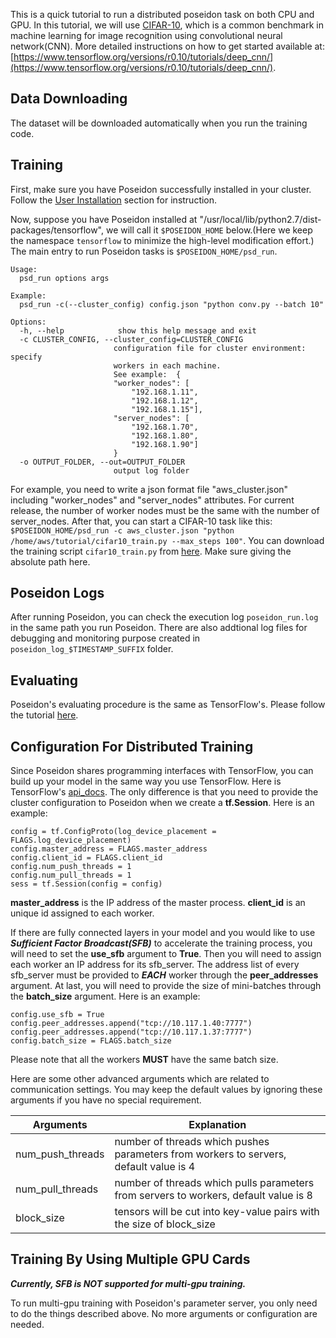 This is a quick tutorial to run a distributed poseidon task on both CPU and GPU. In this tutorial, we will use [CIFAR-10](http://www.cs.toronto.edu/~kriz/cifar.html), which is a common benchmark in machine learning for image recognition using convolutional neural network(CNN). More detailed instructions on how to get started available at: [https://www.tensorflow.org/versions/r0.10/tutorials/deep_cnn/](https://www.tensorflow.org/versions/r0.10/tutorials/deep_cnn/).

## Data Downloading
The dataset will be downloaded automatically when you run the training code.

## Training

First, make sure you have Poseidon successfully installed in your cluster. Follow the [User Installation](http://poseidon-release.readthedocs.io/en/latest/User_Installation/#cluster-installation) section for instruction.

Now, suppose you have Poseidon installed at "/usr/local/lib/python2.7/dist-packages/tensorflow", we will call it `$POSEIDON_HOME` below.(Here we keep the namespace `tensorflow` to minimize the high-level modification effort.) The main entry to run Poseidon tasks is `$POSEIDON_HOME/psd_run`.
```
Usage: 
  psd_run options args

Example:
  psd_run -c(--cluster_config) config.json "python conv.py --batch 10"

Options:
  -h, --help            show this help message and exit
  -c CLUSTER_CONFIG, --cluster_config=CLUSTER_CONFIG
                       configuration file for cluster environment: specify
                       workers in each machine.
                       See example:  {
                       "worker_nodes": [
                           "192.168.1.11",
                           "192.168.1.12",
                           "192.168.1.15"],
                       "server_nodes": [
                           "192.168.1.70",
                           "192.168.1.80",
                           "192.168.1.90"]
                       }
  -o OUTPUT_FOLDER, --out=OUTPUT_FOLDER
                       output log folder
```
For example, you need to write a json format file "aws_cluster.json" including "worker_nodes" and "server_nodes" attributes. For current release, the number of worker nodes must be the same with the number of server_nodes. After that, you can start a CIFAR-10 task like this: `$POSEIDON_HOME/psd_run -c aws_cluster.json "python /home/aws/tutorial/cifar10_train.py --max_steps 100"`. You can download the training script `cifar10_train.py` from [here](https://raw.githubusercontent.com/petuum-inc/poseidon-release/master/models/cifar10/cifar10_train.py). Make sure giving the absolute path here.

## Poseidon Logs
After running Poseidon, you can check the execution log `poseidon_run.log` in the same path you run Poseidon. There are also addtional log files for debugging and monitoring purpose created in `poseidon_log_$TIMESTAMP_SUFFIX` folder.

## Evaluating
Poseidon's evaluating procedure is the same as TensorFlow's. Please follow the tutorial [here](://www.tensorflow.org/versions/r0.10/tutorials/deep_cnn/#evaluating_a_model).

## Configuration For Distributed Training
Since Poseidon shares programming interfaces with TensorFlow, you can build up your model in the same way you use TensorFlow. Here is TensorFlow's [api_docs](https://www.tensorflow.org/versions/r0.10/api_docs/python/). The only difference is that you need to provide the cluster configuration to Poseidon when we create a **tf.Session**. Here is an example:

```
config = tf.ConfigProto(log_device_placement = FLAGS.log_device_placement)
config.master_address = FLAGS.master_address
config.client_id = FLAGS.client_id
config.num_push_threads = 1
config.num_pull_threads = 1
sess = tf.Session(config = config)

```

**master_address** is the IP address of the master process. **client_id** is an unique id assigned to each worker.

If there are fully connected layers in your model and you would like to use ***Sufficient Factor Broadcast(SFB)*** to accelerate the training process, you will need to set the **use_sfb** argument to **True**. Then you will need to assign each worker an IP address for its sfb_server. The address list of every sfb_server must be provided to ***EACH*** worker through the **peer_addresses** argument. At last, you will need to provide the size of mini-batches through the **batch_size** argument. Here is an example:

```
config.use_sfb = True
config.peer_addresses.append("tcp://10.117.1.40:7777")
config.peer_addresses.append("tcp://10.117.1.37:7777")
config.batch_size = FLAGS.batch_size
```

Please note that all the workers **MUST** have the same batch size.

Here are some other advanced arguments which are related to communication settings. You may keep the default values by ignoring these arguments if you have no special requirement.

| Arguments | Explanation |
|-----------|-------------|
|num_push_threads|number of threads which pushes parameters from workers to servers, default value is 4|
|num_pull_threads|number of threads which pulls parameters from servers to workers, default value is 8|
|block_size|tensors will be cut into key-value pairs with the size of block_size|

## Training By Using Multiple GPU Cards
***Currently, SFB is NOT supported for multi-gpu training.***

To run multi-gpu training with Poseidon's parameter server, you only need to do the things described above. No more arguments or configuration are needed.
